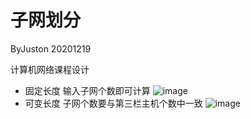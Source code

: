 # 子网划分
ByJuston 20201219

计算机网络课程设计
- 固定长度
  输入子网个数即可计算
  ![image](https://github.com/QinMoMeak/DividedSubnet/assets/57384745/86013f0e-e5ae-4c34-90a8-315b464c8617)
- 可变长度
  子网个数要与第三栏主机个数中一致
  ![image](https://github.com/QinMoMeak/DividedSubnet/assets/57384745/4e30cdb6-6a2c-49c2-a54d-25a8491446be)

